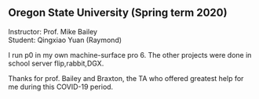 ## Oregon State University (Spring term 2020)<br>
Instructor: Prof. Mike Bailey<br>
Student: Qingxiao Yuan (Raymond)<br>

I run p0 in my own machine-surface pro 6. The other projects were done in school server flip,rabbit,DGX.<br>

Thanks for prof. Bailey and Braxton, the TA who offered greatest help for me during this COVID-19 period.
